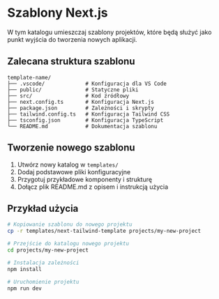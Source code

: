 # Szablony Next.js

W tym katalogu umieszczaj szablony projektów, które będą służyć jako punkt wyjścia do tworzenia nowych aplikacji.

## Zalecana struktura szablonu

```
template-name/
├── .vscode/             # Konfiguracja dla VS Code
├── public/              # Statyczne pliki
├── src/                 # Kod źródłowy
├── next.config.ts       # Konfiguracja Next.js
├── package.json         # Zależności i skrypty
├── tailwind.config.ts   # Konfiguracja Tailwind CSS
├── tsconfig.json        # Konfiguracja TypeScript
└── README.md            # Dokumentacja szablonu
```

## Tworzenie nowego szablonu

1. Utwórz nowy katalog w `templates/`
2. Dodaj podstawowe pliki konfiguracyjne
3. Przygotuj przykładowe komponenty i strukturę
4. Dołącz plik README.md z opisem i instrukcją użycia

## Przykład użycia

```bash
# Kopiowanie szablonu do nowego projektu
cp -r templates/next-tailwind-template projects/my-new-project

# Przejście do katalogu nowego projektu
cd projects/my-new-project

# Instalacja zależności
npm install

# Uruchomienie projektu
npm run dev
```